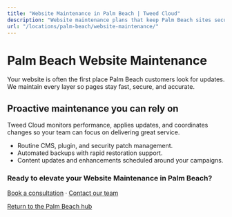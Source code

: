 ```yaml
---
title: "Website Maintenance in Palm Beach | Tweed Cloud"
description: "Website maintenance plans that keep Palm Beach sites secure and up to date."
url: "/locations/palm-beach/website-maintenance/"
---
```


# Palm Beach Website Maintenance

Your website is often the first place Palm Beach customers look for updates. We maintain every layer so pages stay fast, secure, and accurate.

## Proactive maintenance you can rely on

Tweed Cloud monitors performance, applies updates, and coordinates changes so your team can focus on delivering great service.

- Routine CMS, plugin, and security patch management.
- Automated backups with rapid restoration support.
- Content updates and enhancements scheduled around your campaigns.

### Ready to elevate your Website Maintenance in Palm Beach?

[Book a consultation](/consultation/) · [Contact our team](/contact/)

[Return to the Palm Beach hub](/locations/palm-beach/)
